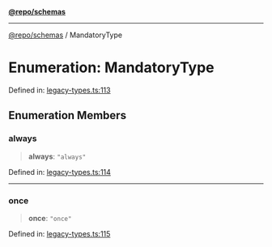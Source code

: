 [**@repo/schemas**](../README.md)

---

[@repo/schemas](../README.md) / MandatoryType

# Enumeration: MandatoryType

Defined in: [legacy-types.ts:113](https://github.com/alexqguo/drinking-board-game-v3/blob/b790afaa2e3b8fa2b8d92187d67ae85cb9db6cc2/packages/schemas/src/legacy-types.ts#L113)

## Enumeration Members

### always

> **always**: `"always"`

Defined in: [legacy-types.ts:114](https://github.com/alexqguo/drinking-board-game-v3/blob/b790afaa2e3b8fa2b8d92187d67ae85cb9db6cc2/packages/schemas/src/legacy-types.ts#L114)

---

### once

> **once**: `"once"`

Defined in: [legacy-types.ts:115](https://github.com/alexqguo/drinking-board-game-v3/blob/b790afaa2e3b8fa2b8d92187d67ae85cb9db6cc2/packages/schemas/src/legacy-types.ts#L115)
